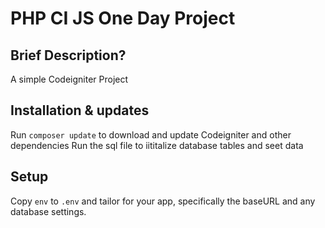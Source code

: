 # PHP CI JS One Day Project

## Brief Description?

A simple Codeigniter Project 

## Installation & updates

Run  `composer update` to download and update Codeigniter and other dependencies
Run the sql file to iititalize database tables and seet data

## Setup

Copy `env` to `.env` and tailor for your app, specifically the baseURL
and any database settings.

